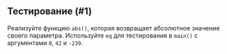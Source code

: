 ## Тестирование (#1)

Реализуйте функцию `abs()`, которая возвращает абсолютное значение своего параметра. Используйте `eq` для тестирования в `main()` с аргументами `0`, `42` и `-239`.